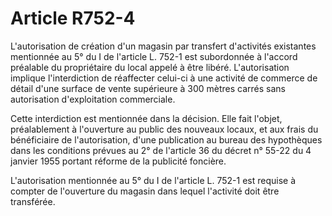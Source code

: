# Article R752-4

L'autorisation de création d'un magasin par transfert d'activités existantes mentionnée au 5° du I de l'article L. 752-1 est subordonnée à l'accord préalable du propriétaire du local appelé à être libéré. L'autorisation implique l'interdiction de réaffecter celui-ci à une activité de commerce de détail d'une surface de vente supérieure à 300 mètres carrés sans autorisation d'exploitation commerciale.

Cette interdiction est mentionnée dans la décision. Elle fait l'objet, préalablement à l'ouverture au public des nouveaux locaux, et aux frais du bénéficiaire de l'autorisation, d'une publication au bureau des hypothèques dans les conditions prévues au 2° de l'article 36 du décret n° 55-22 du 4 janvier 1955 portant réforme de la publicité foncière.

L'autorisation mentionnée au 5° du I de l'article L. 752-1 est requise à compter de l'ouverture du magasin dans lequel l'activité doit être transférée.
